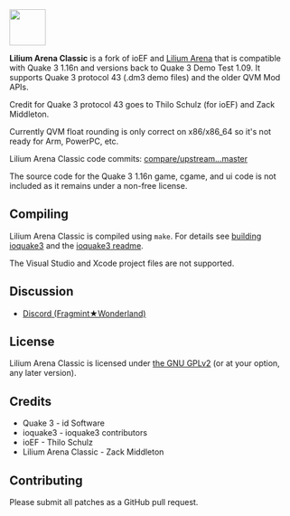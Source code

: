 <img src="https://raw.githubusercontent.com/zturtleman/lilium-arena-classic/master/misc/lilium.png" width="64">

**Lilium Arena Classic** is a fork of ioEF and [Lilium Arena](https://github.com/zturtleman/lilium-arena) that is compatible with Quake 3 1.16n and versions back to Quake 3 Demo Test 1.09. It supports Quake 3 protocol 43 (.dm3 demo files) and the older QVM Mod APIs.

Credit for Quake 3 protocol 43 goes to Thilo Schulz (for ioEF) and Zack Middleton.

Currently QVM float rounding is only correct on x86/x86_64 so it's not ready for Arm, PowerPC, etc.

Lilium Arena Classic code commits: [compare/upstream...master](https://github.com/zturtleman/lilium-arena-classic/compare/upstream...master)

The source code for the Quake 3 1.16n game, cgame, and ui code is not included as it remains under a non-free license.


## Compiling

Lilium Arena Classic is compiled using `make`. For details see [building ioquake3](http://wiki.ioquake3.org/Building_ioquake3) and the [ioquake3 readme](README-ioq3.md).

The Visual Studio and Xcode project files are not supported.


## Discussion

  * [Discord (Fragmint★Wonderland)](https://discord.gg/7J2pjGD)


## License

Lilium Arena Classic is licensed under [the GNU GPLv2](COPYING.txt) (or at your option, any later version).


## Credits

* Quake 3 - id Software
* ioquake3 - ioquake3 contributors
* ioEF - Thilo Schulz
* Lilium Arena Classic - Zack Middleton


## Contributing

Please submit all patches as a GitHub pull request.


